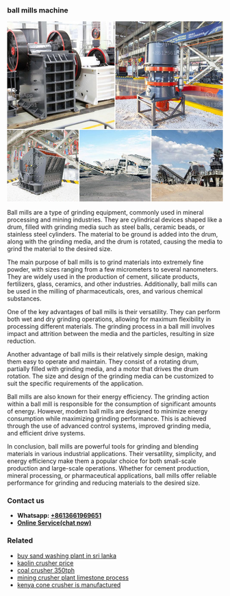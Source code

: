 <h3>ball mills machine</h3><img src='1708309162.jpg' alt=''><p>Ball mills are a type of grinding equipment, commonly used in mineral processing and mining industries. They are cylindrical devices shaped like a drum, filled with grinding media such as steel balls, ceramic beads, or stainless steel cylinders. The material to be ground is added into the drum, along with the grinding media, and the drum is rotated, causing the media to grind the material to the desired size.</p><p>The main purpose of ball mills is to grind materials into extremely fine powder, with sizes ranging from a few micrometers to several nanometers. They are widely used in the production of cement, silicate products, fertilizers, glass, ceramics, and other industries. Additionally, ball mills can be used in the milling of pharmaceuticals, ores, and various chemical substances.</p><p>One of the key advantages of ball mills is their versatility. They can perform both wet and dry grinding operations, allowing for maximum flexibility in processing different materials. The grinding process in a ball mill involves impact and attrition between the media and the particles, resulting in size reduction.</p><p>Another advantage of ball mills is their relatively simple design, making them easy to operate and maintain. They consist of a rotating drum, partially filled with grinding media, and a motor that drives the drum rotation. The size and design of the grinding media can be customized to suit the specific requirements of the application.</p><p>Ball mills are also known for their energy efficiency. The grinding action within a ball mill is responsible for the consumption of significant amounts of energy. However, modern ball mills are designed to minimize energy consumption while maximizing grinding performance. This is achieved through the use of advanced control systems, improved grinding media, and efficient drive systems.</p><p>In conclusion, ball mills are powerful tools for grinding and blending materials in various industrial applications. Their versatility, simplicity, and energy efficiency make them a popular choice for both small-scale production and large-scale operations. Whether for cement production, mineral processing, or pharmaceutical applications, ball mills offer reliable performance for grinding and reducing materials to the desired size.</p><h3>Contact us</h3><ul><li><strong>Whatsapp:&nbsp;<a href="https://wa.me/8613661969651">+8613661969651</a></strong></li><li><a href="https://swt.shibang-china.com/?git&amp;zhl&amp;ball mills machine"><strong>Online Service(chat now)</strong></a></li></ul><h3>Related</h3><ul><li><a href='buy sand washing plant in sri lanka.md'>buy sand washing plant in sri lanka</a></li><li><a href='kaolin crusher price.md'>kaolin crusher price</a></li><li><a href='coal crusher 350tph.md'>coal crusher 350tph</a></li><li><a href='mining crusher plant limestone process.md'>mining crusher plant limestone process</a></li><li><a href='kenya cone crusher is manufactured.md'>kenya cone crusher is manufactured</a></li></ul>
